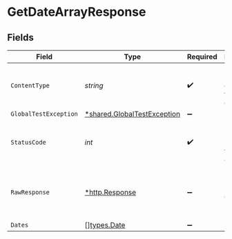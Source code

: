 # GetDateArrayResponse


## Fields

| Field                                                                     | Type                                                                      | Required                                                                  | Description                                                               |
| ------------------------------------------------------------------------- | ------------------------------------------------------------------------- | ------------------------------------------------------------------------- | ------------------------------------------------------------------------- |
| `ContentType`                                                             | *string*                                                                  | :heavy_check_mark:                                                        | HTTP response content type for this operation                             |
| `GlobalTestException`                                                     | [*shared.GlobalTestException](../../models/shared/globaltestexception.md) | :heavy_minus_sign:                                                        | 500 Global                                                                |
| `StatusCode`                                                              | *int*                                                                     | :heavy_check_mark:                                                        | HTTP response status code for this operation                              |
| `RawResponse`                                                             | [*http.Response](https://pkg.go.dev/net/http#Response)                    | :heavy_minus_sign:                                                        | Raw HTTP response; suitable for custom response parsing                   |
| `Dates`                                                                   | [][types.Date](../../types/date.md)                                       | :heavy_minus_sign:                                                        | N/A                                                                       |